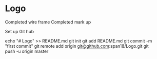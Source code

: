 # Logo


Completed wire frame
Completed mark up

Set up Git hub

echo "# Logo" >> README.md
git init
git add README.md
git commit -m "first commit"
git remote add origin git@github.com:span18/Logo.git
git push -u origin master

